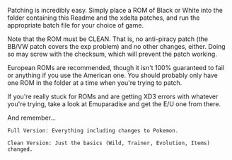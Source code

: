 Patching is incredibly easy. Simply place a ROM of Black or White into the folder containing this Readme and the xdelta patches, and run the appropriate batch file for your choice of game.

Note that the ROM must be CLEAN. That is, no anti-piracy patch (the BB/VW patch covers the exp problem) and no other changes, either. Doing so may screw with the checksum, which will prevent the patch working.

European ROMs are recommended, though it isn't 100% guaranteed to fail or anything if you use the American one. You should probably only have one ROM in the folder at a time when you're trying to patch.

If you're really stuck for ROMs and are getting XD3 errors with whatever you're trying, take a look at Emuparadise and get the E/U one from there.

And remember...

```
Full Version: Everything including changes to Pokemon.

Clean Version: Just the basics (Wild, Trainer, Evolution, Items) changed.
```
